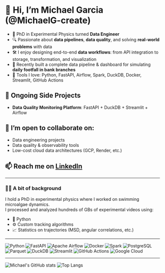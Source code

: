# 👋 Hi, I’m Michael Garcia (@MichaelG-create)

- 🧠 PhD in Experimental Physics turned **Data Engineer**
- 🔍 Passionate about **data pipelines**, **data quality**, and solving **real-world problems** with data
- 🛠️ I enjoy designing end-to-end **data workflows**: from API integration to storage, transformation, and visualization
- 🚀 Recently built a complete data pipeline & dashboard for simulating **daily footfall in bank branches**
- 🔧 Tools I love: Python, FastAPI, Airflow, Spark, DuckDB, Docker, Streamlit, GitHub Actions

## 📌 Ongoing Side Projects
- **Data Quality Monitoring Platform**: FastAPI + DuckDB + Streamlit + Airflow  

## 🤝 I’m open to collaborate on:
- Data engineering projects
- Data quality & observability tools
- Low-cost cloud data architectures (GCP, Render, etc.)

## 📫 Reach me on [LinkedIn](https://www.linkedin.com/in/michaelgarcia838383/)

---

### 👨‍🔬 A bit of background

I hold a PhD in experimental physics where I worked on swimming microalgae dynamics.  
I processed and analyzed hundreds of GBs of experimental videos using:
- 🐍 Python  
- ⚙️ Custom tracking algorithms  
- 📈 Statistics on trajectories (MSD, angular correlations, etc.)

---
![Python](https://img.shields.io/badge/Python-3776AB?style=for-the-badge&logo=python&logoColor=white)
![FastAPI](https://img.shields.io/badge/FastAPI-005571?style=for-the-badge&logo=fastapi)
![Apache Airflow](https://img.shields.io/badge/Airflow-017CEE?style=for-the-badge&logo=apache-airflow&logoColor=white)
![Docker](https://img.shields.io/badge/Docker-2496ED?style=for-the-badge&logo=docker&logoColor=white)
![Spark](https://img.shields.io/badge/Apache_Spark-E25A1C?style=for-the-badge&logo=apachespark&logoColor=white)
![PostgreSQL](https://img.shields.io/badge/PostgreSQL-336791?style=for-the-badge&logo=postgresql&logoColor=white)
![Parquet](https://img.shields.io/badge/Parquet-352B6D?style=for-the-badge)
![DuckDB](https://img.shields.io/badge/DuckDB-FFD700?style=for-the-badge&logo=duckdb&logoColor=black)
![Streamlit](https://img.shields.io/badge/Streamlit-FF4B4B?style=for-the-badge&logo=streamlit&logoColor=white)
![GitHub Actions](https://img.shields.io/badge/GitHub_Actions-2088FF?style=for-the-badge&logo=github-actions&logoColor=white)
![Google Cloud](https://img.shields.io/badge/Google_Cloud-4285F4?style=for-the-badge&logo=google-cloud&logoColor=white)

---
![Michael's GitHub stats](https://github-readme-stats.vercel.app/api?username=MichaelG-create&show_icons=true&theme=tokyonight)
![Top Langs](https://github-readme-stats.vercel.app/api/top-langs/?username=MichaelG-create&layout=compact&theme=tokyonight)

